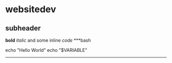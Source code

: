 # websitedev
## subheader
**bold** *italic* and some inline *code*
***bash

echo "Hello World"
echo "$VARIABLE"
***
